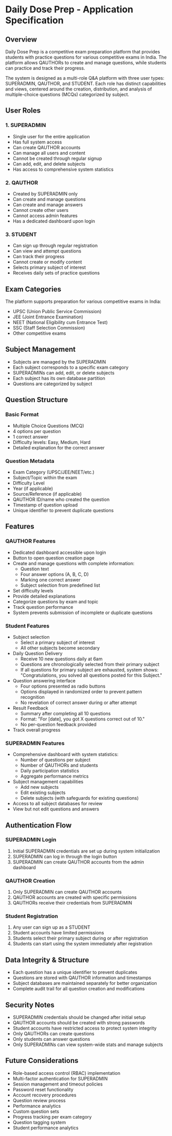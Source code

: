 # Daily Dose Prep - Application Specification

## Overview
Daily Dose Prep is a competitive exam preparation platform that provides students with practice questions for various competitive exams in India. The platform allows QAUTHORs to create and manage questions, while students can practice and track their progress.

The system is designed as a multi-role Q&A platform with three user types: SUPERADMIN, QAUTHOR, and STUDENT. Each role has distinct capabilities and views, centered around the creation, distribution, and analysis of multiple-choice questions (MCQs) categorized by subject.

## User Roles

### 1. SUPERADMIN
- Single user for the entire application
- Has full system access
- Can create QAUTHOR accounts
- Can manage all users and content
- Cannot be created through regular signup
- Can add, edit, and delete subjects
- Has access to comprehensive system statistics

### 2. QAUTHOR
- Created by SUPERADMIN only
- Can create and manage questions
- Can create and manage answers
- Cannot create other users
- Cannot access admin features
- Has a dedicated dashboard upon login

### 3. STUDENT
- Can sign up through regular registration
- Can view and attempt questions
- Can track their progress
- Cannot create or modify content
- Selects primary subject of interest
- Receives daily sets of practice questions

## Exam Categories
The platform supports preparation for various competitive exams in India:
- UPSC (Union Public Service Commission)
- JEE (Joint Entrance Examination)
- NEET (National Eligibility cum Entrance Test)
- SSC (Staff Selection Commission)
- Other competitive exams

## Subject Management
- Subjects are managed by the SUPERADMIN
- Each subject corresponds to a specific exam category
- SUPERADMINs can add, edit, or delete subjects
- Each subject has its own database partition
- Questions are categorized by subject

## Question Structure

### Basic Format
- Multiple Choice Questions (MCQ)
- 4 options per question
- 1 correct answer
- Difficulty levels: Easy, Medium, Hard
- Detailed explanation for the correct answer

### Question Metadata
- Exam Category (UPSC/JEE/NEET/etc.)
- Subject/Topic within the exam
- Difficulty Level
- Year (if applicable)
- Source/Reference (if applicable)
- QAUTHOR ID/name who created the question
- Timestamp of question upload
- Unique identifier to prevent duplicate questions

## Features

### QAUTHOR Features
- Dedicated dashboard accessible upon login
- Button to open question creation page
- Create and manage questions with complete information:
  - Question text
  - Four answer options (A, B, C, D)
  - Marking one correct answer
  - Subject selection from predefined list
- Set difficulty levels
- Provide detailed explanations
- Categorize questions by exam and topic
- Track question performance
- System prevents submission of incomplete or duplicate questions

### Student Features
- Subject selection
  - Select a primary subject of interest
  - All other subjects become secondary
- Daily Question Delivery
  - Receive 10 new questions daily at 6am
  - Questions are chronologically selected from their primary subject
  - If all questions for primary subject are exhausted, system shows: "Congratulations, you solved all questions posted for this Subject."
- Question answering interface
  - Four options presented as radio buttons
  - Options displayed in randomized order to prevent pattern recognition
  - No revelation of correct answer during or after attempt
- Result Feedback
  - Summary after completing all 10 questions
  - Format: "For [date], you got X questions correct out of 10."
  - No per-question feedback provided
- Track overall progress

### SUPERADMIN Features
- Comprehensive dashboard with system statistics:
  - Number of questions per subject
  - Number of QAUTHORs and students
  - Daily participation statistics
  - Aggregate performance metrics
- Subject management capabilities
  - Add new subjects
  - Edit existing subjects
  - Delete subjects (with safeguards for existing questions)
- Access to all subject databases for review
- View but not edit questions and answers

## Authentication Flow

### SUPERADMIN Login
1. Initial SUPERADMIN credentials are set up during system initialization
2. SUPERADMIN can log in through the login button
3. SUPERADMIN can create QAUTHOR accounts from the admin dashboard

### QAUTHOR Creation
1. Only SUPERADMIN can create QAUTHOR accounts
2. QAUTHOR accounts are created with specific permissions
3. QAUTHORs receive their credentials from SUPERADMIN

### Student Registration
1. Any user can sign up as a STUDENT
2. Student accounts have limited permissions
3. Students select their primary subject during or after registration
4. Students can start using the system immediately after registration

## Data Integrity & Structure
- Each question has a unique identifier to prevent duplicates
- Questions are stored with QAUTHOR information and timestamps
- Subject databases are maintained separately for better organization
- Complete audit trail for all question creation and modifications

## Security Notes
- SUPERADMIN credentials should be changed after initial setup
- QAUTHOR accounts should be created with strong passwords
- Student accounts have restricted access to protect system integrity
- Only QAUTHORs can create questions
- Only students can answer questions
- Only SUPERADMINs can view system-wide stats and manage subjects

## Future Considerations
- Role-based access control (RBAC) implementation
- Multi-factor authentication for SUPERADMIN
- Session management and timeout policies
- Password reset functionality
- Account recovery procedures
- Question review process
- Performance analytics
- Custom question sets
- Progress tracking per exam category
- Question tagging system
- Student performance analytics 